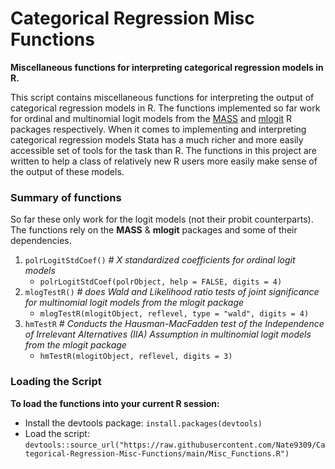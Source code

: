 # Categorical Regression Misc Functions

**Miscellaneous functions for interpreting categorical regression models in R.**

This script contains miscellaneous functions for interpreting the output of categorical regression models in R. The functions implemented so far work for ordinal and multinomial logit models from the [MASS](https://cran.r-project.org/web/packages/MASS/MASS.pdf) and [mlogit](https://cran.r-project.org/web/packages/mlogit/mlogit.pdf) R packages respectively. When it comes to implementing and interpreting categorical regression models Stata has a much richer and more easily accessible set of tools for the task than R. The functions in this project are written to help a class of relatively new R users more easily make sense of the output of these models.

### Summary of functions

So far these only work for the logit models (not their probit counterparts). The functions rely on the **MASS** & **mlogit** packages and some of their dependencies.

1. `polrLogitStdCoef()` _# X standardized coefficients for ordinal logit models_
    * `polrLogitStdCoef(polrObject, help = FALSE, digits = 4)`
2. `mlogTestR()` _# does Wald and Likelihood ratio tests of joint significance for multinomial logit models from the mlogit package_
    * `mlogTestR(mlogitObject, reflevel, type = "wald", digits = 4)`
3. `hmTestR` _# Conducts the Hausman-MacFadden test of the Independence of Irrelevant Alternatives (IIA) Assumption in multinomial logit models from the mlogit package_
    * `hmTestR(mlogitObject, reflevel, digits = 3)`
    
### Loading the Script

**To load the functions into your current R session:**
   * Install the devtools package: `install.packages(devtools)`
   * Load the script: `devtools::source_url("https://raw.githubusercontent.com/Nate9309/Categorical-Regression-Misc-Functions/main/Misc_Functions.R")`

